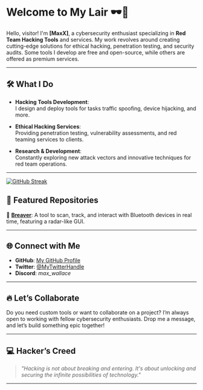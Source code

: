 # Welcome to My Lair 🕶️👾  

Hello, visitor! I'm **[MaxX]**, a cybersecurity enthusiast specializing in **Red Team Hacking Tools** and services. My work revolves around creating cutting-edge solutions for ethical hacking, penetration testing, and security audits. Some tools I develop are free and open-source, while others are offered as premium services.

---

## 🛠️ What I Do

- **Hacking Tools Development**:  
  I design and deploy tools for tasks traffic spoofing, device hijacking, and more.
  
- **Ethical Hacking Services**:  
  Providing penetration testing, vulnerability assessments, and red teaming services to clients.

- **Research & Development**:  
  Constantly exploring new attack vectors and innovative techniques for red team operations.

---

<a href="https://git.io/streak-stats"><img src="https://streak-stats.demolab.com?user=maxwallace389&theme=dark&mode=weekly" alt="GitHub Streak" /></a>

## 🚀 Featured Repositories  

🔸 [**Breaver**](https://github.com/YourGitHub/Breaver): A tool to scan, track, and interact with Bluetooth devices in real time, featuring a radar-like GUI.  

---

## 🌐 Connect with Me  

- **GitHub**: [My GitHub Profile](https://github.com/maxwallace389)  
- **Twitter**: [@MyTwitterHandle](https://x.com/MaxxWallacce)  
- **Discord**: *max_wallace*  

---

## 🔥 Let’s Collaborate  

Do you need custom tools or want to collaborate on a project? I’m always open to working with fellow cybersecurity enthusiasts. Drop me a message, and let’s build something epic together!  

---

## 💻 Hacker’s Creed  

> *"Hacking is not about breaking and entering. It's about unlocking and securing the infinite possibilities of technology."*  

---
